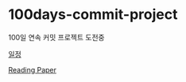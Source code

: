 # 100days-commit-project
100일 연속 커밋 프로젝트 도전중


[일정](https://github.com/saitros/100days-commit-project/milestones)


[Reading Paper](https://github.com/mhagiwara/100-nlp-papers)
